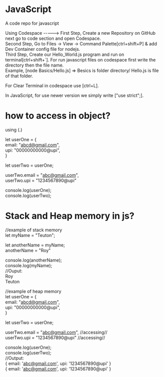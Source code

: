 # JavaScript
A code repo for javascript


Using Codespace ----->
First Step, Create a new Repository on GitHub next go to code section and open Codespace.      
Second Step, Go to Files ->  View ->  Command Palette[ctrl+shift+P] & add Dev Container config file for nodejs.             
Third Step, Create our Hello_World.js program and run on terminal[ctrl+shift+`]. For run javascript files on codespace first write the directory then the file name.      
Example, [node Basics/Hello.js] =>  Besics is folder directory/ Hello.js  is  file of that folder. 

For Clear Terminal in codespace use [ctrl+L].

In JavaScript, for use newer version we simply write ["use strict";].


# how to access in object?

using (.)  

let userOne = {  
    email: "abcd@gmail.com",  
    upi: "00000000000@upi",  
}  

let userTwo = userOne;  

userTwo.email = "abc@gmail.com",  
userTwo.upi = "1234567890@upi"  

console.log(userOne);  
console.log(userTwo);  


# Stack and Heap memory in js?  
//example of stack memory  
let myName = "Teuton";  

let anotherName = myName;  
anotherName = "Roy"  


console.log(anotherName);  
console.log(myName);  
//Ouput:  
Roy  
Teuton  

//example of heap memory  
let userOne = {  
    email: "abcd@gmail.com",  
    upi: "00000000000@upi",  
}  

let userTwo = userOne;   

userTwo.email = "abc@gmail.com", //accessing//  
userTwo.upi = "1234567890@upi"  //accessing//   

console.log(userOne);  
console.log(userTwo);  
//Output:  
{ email: 'abc@gmail.com', upi: '1234567890@upi' }  
{ email: 'abc@gmail.com', upi: '1234567890@upi' }  




